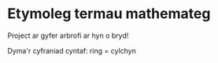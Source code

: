 # Etymoleg termau mathemateg

Project ar gyfer arbrofi ar hyn o bryd!

Dyma'r cyfraniad cyntaf: ring = cylchyn
